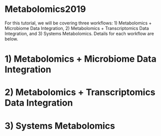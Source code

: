 # Metabolomics2019

For this tutorial, we will be covering three workflows: 1) Metabolomics + Microbiome Data Integration, 2) Metabolomics + Transcriptomics Data Integration,
and 3) Systems Metabolomics. Details for each workflow are below.

# 1) Metabolomics + Microbiome Data Integration

# 2) Metabolomics + Transcriptomics Data Integration

# 3) Systems Metabolomics

